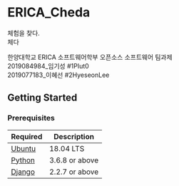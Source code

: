 # ERICA_Cheda
체험을 찾다.<br/>
체다

한양대학교 ERICA 소프트웨어학부 오픈소스 소프트웨어 팀과제<br/>
2019084984_임기성 #1PIut0<br/>
2019077183_이혜선 #2HyeseonLee<br/>


## Getting Started

### Prerequisites

Required | Description
--|--
[Ubuntu](https://ubuntu.com/) | 18.04 LTS
[Python](https://www.python.org/downloads/) | 3.6.8 or above 
[Django](https://www.djangoproject.com/) | 2.2.7 or above